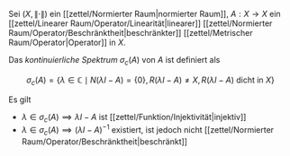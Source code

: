 Sei $(X, \| \cdot \|)$ ein [[zettel/Normierter Raum|normierter Raum]], $A : X \to X$ ein [[zettel/Linearer Raum/Operator/Linearität|linearer]] [[zettel/Normierter Raum/Operator/Beschränktheit|beschränkter]] [[zettel/Metrischer Raum/Operator|Operator]] in $X$.

Das *kontinuierliche Spektrum* $\sigma_c(A)$ von $A$ ist definiert als

$$
	\sigma_c(A) = \{ \lambda \in \mathbb{C} \mid N(\lambda I - A) = \{ 0 \}, R(\lambda I - A) \ne X, R(\lambda I - A) \text{ dicht in } X \}
$$

Es gilt
- $\lambda \in \sigma_c(A) \implies \lambda I - A$ ist [[zettel/Funktion/Injektivität|injektiv]]
- $\lambda \in \sigma_c(A) \implies (\lambda I - A)^{-1}$ existiert, ist jedoch nicht [[zettel/Normierter Raum/Operator/Beschränktheit|beschränkt]]